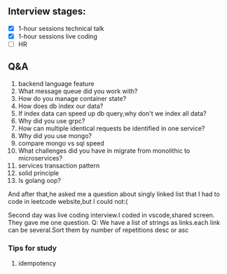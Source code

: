 ## Interview stages:

- [x] 1-hour sessions technical talk
- [x] 1-hour sessions live coding
- [ ] HR

## Q&A
1. backend language feature
2. What message queue did you work with?
3. How do you manage container state?
4. How does db index our data?
5. If index data can speed up db query,why don't we index all data?
6. Why did you use grpc?
7. How can multiple identical requests be identified in one service?
8. Why did you use mongo?
9. compare mongo vs sql speed
10. What challenges did you have in migrate from monolithic to microservices?
11. services transaction pattern
12. solid principle
13. Is golang oop?

And after that,he asked me a question about singly linked list that I had to code in leetcode website,but I could not:(

Second day was live coding interview.I coded in vscode,shared screen.
They gave me one question.
Q: We have a list of strings as links.each link can be several.Sort them by number of repetitions desc or asc

### Tips for study
1. idempotency